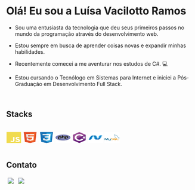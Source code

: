 # Olá! Eu sou a Luísa Vacilotto Ramos

- Sou uma entusiasta da tecnologia que deu seus primeiros passos no mundo da programação através do desenvolvimento web. 

- Estou sempre em busca de aprender coisas novas e expandir minhas habilidades.

- Recentemente comecei a me aventurar nos estudos de C#. 💻

- Estou cursando o Tecnólogo em Sistemas para Internet e iniciei a Pós-Graduação em Desenvolvimento Full Stack.

<br>

## Stacks
<div>
  <br>
  <img align="center" height="30" width="40" src="https://raw.githubusercontent.com/devicons/devicon/master/icons/javascript/javascript-plain.svg">
  <img align="center" height="30" width="40" src="https://raw.githubusercontent.com/devicons/devicon/master/icons/html5/html5-original.svg">
  <img align="center" height="30" width="40" src="https://raw.githubusercontent.com/devicons/devicon/master/icons/css3/css3-original.svg">
  <img align="center" height="30" width="40" src="https://raw.githubusercontent.com/devicons/devicon/master/icons/php/php-original.svg">
  <img align="center" height="30" width="40" src="https://raw.githubusercontent.com/devicons/devicon/master/icons/csharp/csharp-original.svg">
  <img align="center" height="30" width="40" src="https://raw.githubusercontent.com/devicons/devicon/master/icons/dot-net/dot-net-original.svg">
  <img align="center" height="30" width="40" src="https://raw.githubusercontent.com/devicons/devicon/master/icons/mysql/mysql-original-wordmark.svg">
</div>

<br>

## Contato
<div> 
  <a href = "mailto:luvacilotto@gmail.com"><img height="30" src="https://img.icons8.com/fluent/48/000000/gmail--v2.png" style="vertical-align:top; margin:4px;"></a>
  <a href="https://www.linkedin.com/in/luisavramos" target="_blank"><img height="30" src="https://img.icons8.com/color/48/000000/linkedin.png" style="vertical-align:top; margin:4px;"></a>
</div>
